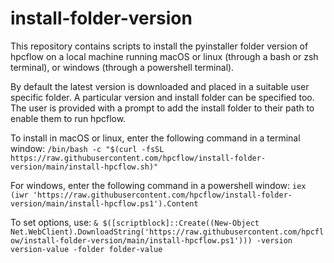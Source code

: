 # install-folder-version

This repository contains scripts to install the pyinstaller folder version of 
hpcflow on a local machine running macOS or linux (through a bash or zsh 
terminal), or windows (through a powershell terminal).

By default the latest version is downloaded and placed in a suitable user
specific folder. A particular version and install folder can be specified too.
The user is provided with a prompt to add the install folder to their path to 
enable them to run hpcflow.

To install in macOS or linux, enter the following command in a terminal window:
`/bin/bash -c "$(curl -fsSL https://raw.githubusercontent.com/hpcflow/install-folder-version/main/install-hpcflow.sh)"`

For windows, enter the following command in a powershell window:
`iex (iwr 'https://raw.githubusercontent.com/hpcflow/install-folder-version/main/install-hpcflow.ps1').Content`

To set options, use:
`& $([scriptblock]::Create((New-Object Net.WebClient).DownloadString('https://raw.githubusercontent.com/hpcflow/install-folder-version/main/install-hpcflow.ps1'))) -version version-value -folder folder-value`
